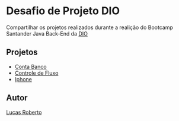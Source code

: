 
# Desafio de Projeto DIO

Compartilhar os projetos realizados durante a realição do
Bootcamp Santander Java Back-End da [DIO](https://web.dio.me/)



## Projetos 

 - [Conta Banco](https://github.com/LucasR022/Desafios-Projeto-Java-DIO/tree/main/Desafio%20Conta%20Banco)
 - [Controle de Fluxo](https://github.com/LucasR022/Desafios-Projeto-Java-DIO/tree/main/Desafio%20Controle%20Fluxo)
 - [Iphone](https://github.com/LucasR022/Desafios-Projeto-Java-DIO/tree/main/Desafio%20Diagrama%C3%A7%C3%A3o%20de%20Classes%20do%20iPhone)


## Autor

 [Lucas Roberto](https://github.com/LucasR022)



